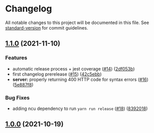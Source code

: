 # Changelog

All notable changes to this project will be documented in this file. See [standard-version](https://github.com/conventional-changelog/standard-version) for commit guidelines.

## [1.1.0](https://github.com/factorialco/tentaclesql/compare/v1.0.0-beta.1...v1.1.0) (2021-11-10)


### Features

* automatic release process + jest coverage ([#14](https://github.com/factorialco/tentaclesql/issues/14)) ([2df053b](https://github.com/factorialco/tentaclesql/commit/2df053bb213b8a27188b4a040552f262ca1cde19))
* first changelog prerelease ([#15](https://github.com/factorialco/tentaclesql/issues/15)) ([42c5ebb](https://github.com/factorialco/tentaclesql/commit/42c5ebb8aae56e18b454faba6b0ab97e288e20c1))
* **server:** properly returning 400 HTTP code for syntax errors ([#16](https://github.com/factorialco/tentaclesql/issues/16)) ([5e887f8](https://github.com/factorialco/tentaclesql/commit/5e887f82d403e69e8ed6f8e3a6893a5bc5097a89))


### Bug Fixes

* adding ncu dependency to run `yarn run release` ([#18](https://github.com/factorialco/tentaclesql/issues/18)) ([8392018](https://github.com/factorialco/tentaclesql/commit/839201830b5cb6dd0e0453718482524a261d36c5))

## [1.0.0](https://github.com/factorialco/tentaclesql/compare/v1.0.0-beta.1...v1.0.0) (2021-10-19)
